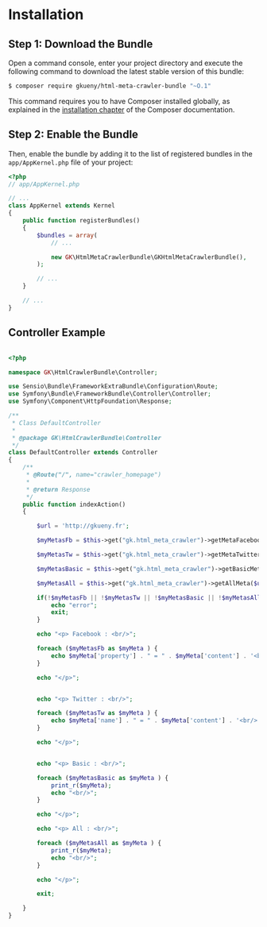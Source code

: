 Installation
============

Step 1: Download the Bundle
---------------------------

Open a command console, enter your project directory and execute the
following command to download the latest stable version of this bundle:

```bash
$ composer require gkueny/html-meta-crawler-bundle "~O.1"
```

This command requires you to have Composer installed globally, as explained
in the [installation chapter](https://getcomposer.org/doc/00-intro.md)
of the Composer documentation.

Step 2: Enable the Bundle
-------------------------

Then, enable the bundle by adding it to the list of registered bundles
in the `app/AppKernel.php` file of your project:

```php
<?php
// app/AppKernel.php

// ...
class AppKernel extends Kernel
{
    public function registerBundles()
    {
        $bundles = array(
            // ...

            new GK\HtmlMetaCrawlerBundle\GKHtmlMetaCrawlerBundle(),
        );

        // ...
    }

    // ...
}
```

Controller Example
-------------------------

```php

<?php

namespace GK\HtmlCrawlerBundle\Controller;

use Sensio\Bundle\FrameworkExtraBundle\Configuration\Route;
use Symfony\Bundle\FrameworkBundle\Controller\Controller;
use Symfony\Component\HttpFoundation\Response;

/**
 * Class DefaultController
 *
 * @package GK\HtmlCrawlerBundle\Controller
 */
class DefaultController extends Controller
{
    /**
     * @Route("/", name="crawler_homepage")
     *
     * @return Response
     */
    public function indexAction()
    {

        $url = 'http://gkueny.fr';

        $myMetasFb = $this->get("gk.html_meta_crawler")->getMetaFacebook($url);

        $myMetasTw = $this->get("gk.html_meta_crawler")->getMetaTwitter($url);

        $myMetasBasic = $this->get("gk.html_meta_crawler")->getBasicMeta($url);

        $myMetasAll = $this->get("gk.html_meta_crawler")->getAllMeta($url);

        if(!$myMetasFb || !$myMetasTw || !$myMetasBasic || !$myMetasAll ) {
            echo "error";
            exit;
        }

        echo "<p> Facebook : <br/>";

        foreach ($myMetasFb as $myMeta ) {
            echo $myMeta['property'] . " = " . $myMeta['content'] . '<br/>';
        }

        echo "</p>";


        echo "<p> Twitter : <br/>";

        foreach ($myMetasTw as $myMeta ) {
            echo $myMeta['name'] . " = " . $myMeta['content'] . '<br/>';
        }

        echo "</p>";


        echo "<p> Basic : <br/>";

        foreach ($myMetasBasic as $myMeta ) {
            print_r($myMeta);
            echo "<br/>";
        }

        echo "</p>";

        echo "<p> All : <br/>";

        foreach ($myMetasAll as $myMeta ) {
            print_r($myMeta);
            echo "<br/>";
        }

        echo "</p>";

        exit;

    }
}
```

